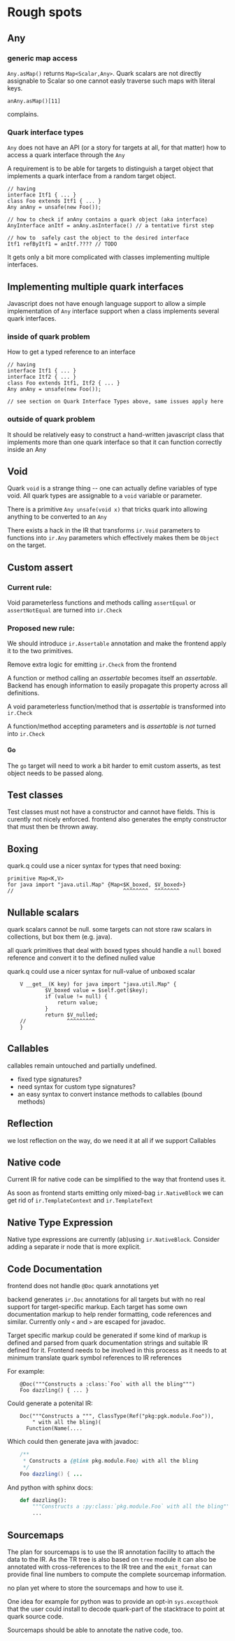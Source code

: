Rough spots
===========

Any
---

### generic map access ###

`Any.asMap()` returns `Map<Scalar,Any>`. Quark scalars are not
directly assignable to Scalar so one cannot easly traverse such maps
with literal keys.

    anAny.asMap()[11]

complains.

### Quark interface types ###

`Any` does not have an API (or a story for targets at all, for that
matter) how to access a quark interface through the `Any`

A requirement is to be able for targets to distinguish a target object
that implements a quark interface from a random target object.

    // having
    interface Itf1 { ... }
    class Foo extends Itf1 { ... }
    Any anAny = unsafe(new Foo());

    // how to check if anAny contains a quark object (aka interface)
    AnyInterface anItf = anAny.asInterface() // a tentative first step

    // how to  safely cast the object to the desired interface
    Itf1 refByItf1 = anItf.???? // TODO


It gets only a bit more complicated with classes implementing multiple interfaces. 

Implementing multiple quark interfaces
--------------------------------------

Javascript does not have enough language support to allow a simple
implementation of `Any` interface support when a class implements
several quark interfaces.

### inside of quark problem ###

How to get a typed reference to an interface

    // having
    interface Itf1 { ... }
    interface Itf2 { ... }
    class Foo extends Itf1, Itf2 { ... }
    Any anAny = unsafe(new Foo());

    // see section on Quark Interface Types above, same issues apply here
 
### outside of quark problem ###

It should be relatively easy to construct a hand-written javascript
class that implements more than one quark interface so that it can
function correctly inside an Any


Void
----

Quark `void` is a strange thing -- one can actually define variables
of type void. All quark types are assignable to a `void` variable or parameter.

There is a primitive `Any unsafe(void x)` that tricks quark into allowing anything
to be converted to an `Any`

There exists a hack in the IR that transforms `ir.Void` parameters to
functions into `ir.Any` parameters which effectively makes them be
`Object` on the target.

Custom assert
-------------

### Current rule: ###

Void parameterless functions and methods calling `assertEqual` or
`assertNotEqual` are turned into `ir.Check`

### Proposed new rule: ###

We should introduce `ir.Assertable` annotation and make the frontend
apply it to the two primitives.

Remove extra logic for emitting `ir.Check` from the frontend


A function or method calling an _assertable_ becomes itself an
_assertable_. Backend has enough information to easily propagate this
property across all definitions.

A void parameterless function/method that is _assertable_ is
transformed into `ir.Check`

A function/method accepting parameters and is _assertable_ is *not*
turned into `ir.Check`

#### Go ####

The `go` target will need to work a bit harder to emit custom asserts,
as test object needs to be passed along.

Test classes
------------

Test classes must not have a constructor and cannot have fields.
This is curently not nicely enforced. frontend also generates the
empty constructor that must then be thrown away.

Boxing
------

quark.q could use a nicer syntax for types that need boxing:

    primitive Map<K,V>
    for java import "java.util.Map" {Map<$K_boxed, $V_boxed>}
    //                                   ^^^^^^^^  ^^^^^^^^


Nullable scalars
----------------

quark scalars cannot be null. some targets can not store raw scalars
in collections, but box them (e.g. java).

all quark primitives that deal with boxed types should handle a `null`
boxed reference and convert it to the defined nulled value

quark.q could use a nicer syntax for null-value of unboxed scalar

        V __get__(K key) for java import "java.util.Map" {
                $V_boxed value = $self.get($key);
                if (value != null) {
                    return value;
                }
                return $V_nulled;
        //             ^^^^^^^^^
        }

Callables
---------

callables remain untouched and partially undefined.
- fixed type signatures?
- need syntax for custom type signatures?
- an easy syntax to convert instance methods to callables (bound methods)

Reflection
----------

we lost reflection on the way, do we need it at all if we support Callables

Native code
-----------

Current IR for native code can be simplified to the way that frontend
uses it.

As soon as frontend starts emitting only mixed-bag `ir.NativeBlock` we
can get rid of `ir.TemplateContext` and `ir.TemplateText`

Native Type Expression
----------------------

Native type expressions are currently (ab)using `ir.NativeBlock`.
Consider adding a separate ir node that is more explicit.

Code Documentation
------------------

frontend does not handle `@Doc` quark annotations yet

backend generates `ir.Doc` annotations for all targets but with no
real support for target-specific markup. Each target has some own
documentation markup to help render formatting, code references and
similar. Currently only `<` and `>` are escaped for javadoc.


Target specific markup could be generated if some kind of markup is
defined and parsed from quark documentation strings and suitable IR
defined for it. Frontend needs to be involved in this process as it
needs to at minimum translate quark symbol references to IR references

For example:

```
    @Doc("""Constructs a :class:`Foo` with all the bling""")
    Foo dazzling() { ... }
```

Could generate a potenital IR:

```
    Doc("""Constructs a """, ClassType(Ref("pkg:pgk.module.Foo")),
        " with all the bling)(
      Function(Name(....
```

Which could then generate java with javadoc:

```java
    /**
     * Constructs a {@link pkg.module.Foo} with all the bling
     */
    Foo dazzling() { ...
```

And python with sphinx docs:

```python
    def dazzling():
        """Constructs a :py:class:`pkg.module.Foo` with all the bling"""
        ...
```

Sourcemaps
----------

The plan for sourcemaps is to use the IR annotation facility to attach
the data to the IR. As the TR tree is also based on `tree` module it
can also be annotated with cross-references to the IR tree and the
`emit_format` can provide final line numbers to compute the
complete sourcemap information.


no plan yet where to store the sourcemaps and how to use it.


One idea for example for python was to provide an opt-in
`sys.excepthook` that the user could install to decode quark-part of
the stacktrace to point at quark source code.


Sourcemaps should be able to annotate the native code, too.
